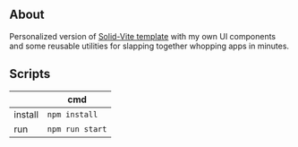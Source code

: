## About

Personalized version of <a href="https://github.com/solidjs/templates">Solid-Vite template</a> with my own UI components
and some reusable utilities for slapping together whopping apps in minutes.

## Scripts

|         | cmd             |
|---------|-----------------|
| install | `npm install`   
| run     | `npm run start` 
